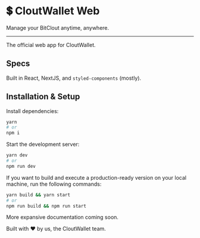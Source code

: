 # 💲 CloutWallet Web

Manage your BitClout anytime, anywhere.

____

The official web app for CloutWallet. 

## Specs

Built in React, NextJS, and `styled-components` (mostly).

## Installation & Setup

Install dependencies:

```bash
yarn
# or
npm i
```

Start the development server:

```bash
yarn dev
# or
npm run dev
```

If you want to build and execute a production-ready version on your local machine, run the following commands:

```bash
yarn build && yarn start
# or
npm run build && npm run start
```

More expansive documentation coming soon.

Built with ❤️ by us, the CloutWallet team.
